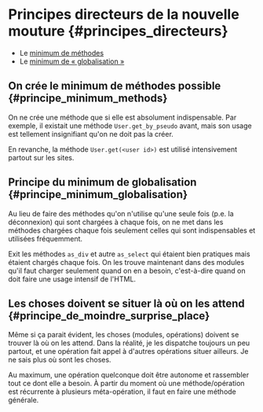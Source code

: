 # Principes directeurs de la nouvelle mouture {#principes_directeurs}


* Le [minimum de méthodes](#principe_minimum_methods)
* Le [minimum de « globalisation »](#principe_minimum_globalisation)


## On crée le minimum de méthodes possible {#principe_minimum_methods}

On ne crée une méthode que si elle est absolument indispensable. Par exemple, il existait une méthode `User.get_by_pseudo` avant, mais son usage est tellement insignifiant qu'on ne doit pas la créer.

En revanche, la méthode `User.get(<user id>)` est utilisé intensivement partout sur les sites.

## Principe du minimum de globalisation {#principe_minimum_globalisation}

Au lieu de faire des méthodes qu'on n'utilise qu'une seule fois (p.e. la déconnexion) qui sont chargées à chaque fois, on ne met dans les méthodes chargées chaque fois seulement celles qui sont indispensables et utilisées fréquemment.

Exit les méthodes `as_div` et autre `as_select` qui étaient bien pratiques mais étaient chargés chaque fois. On les trouve maintenant dans des modules qu'il faut charger seulement quand on en a besoin, c'est-à-dire quand on doit faire une usage intensif de l'HTML.

## Les choses doivent se situer là où on les attend {#principe_de_moindre_surprise_place}

Même si ça parait évident, les choses (modules, opérations) doivent se trouver là où on les attend. Dans la réalité, je les dispatche toujours un peu partout, et une opération fait appel à d'autres opérations situer ailleurs. Je ne sais plus où sont les choses.

Au maximum, une opération quelconque doit être autonome et rassembler tout ce dont elle a besoin. À partir du moment où une méthode/opération est récurrente à plusieurs méta-opération, il faut en faire une méthode générale.
